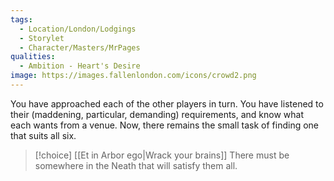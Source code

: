 ```yaml
---
tags:
  - Location/London/Lodgings
  - Storylet
  - Character/Masters/MrPages
qualities:
  - Ambition - Heart's Desire
image: https://images.fallenlondon.com/icons/crowd2.png
---
```

You have approached each of the other players in turn. You have listened to their (maddening, particular, demanding) requirements, and know what each wants from a venue. Now, there remains the small task of finding one that suits all six.

> [!choice] [[Et in Arbor ego|Wrack your brains]]
> There must be somewhere in the Neath that will satisfy them all.

